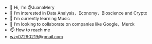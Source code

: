 - 👋 Hi, I’m @JuanaMery
- 👀 I’m interested in Data Analysis，Economy，Bioscience and Crypto
- 🌱 I’m currently learning Music
- 💞️ I’m looking to collaborate on companies like Google，Merck
- 📫 How to reach me
- wzy07290219@gmail.com

<!---
JuanaMery/JuanaMery is a ✨ special ✨ repository because its `README.md` (this file) appears on your GitHub profile.
You can click the Preview link to take a look at your changes.
--->
